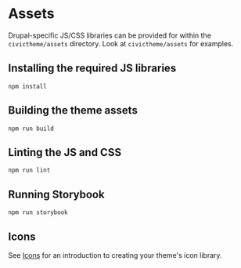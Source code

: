 # Assets

Drupal-specific JS/CSS libraries can be provided for within the `civictheme/assets`
directory. Look at `civictheme/assets` for examples.

## Installing the required JS libraries

    npm install

## Building the theme assets

    npm run build

## Linting the JS and CSS

    npm run lint

## Running Storybook

    npm run storybook

## Icons

See [Icons](../civictheme-library/docs/icons.md) for an introduction to creating your
theme's icon library.
